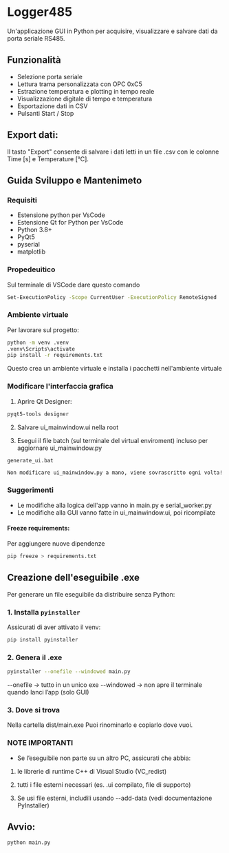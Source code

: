 # Logger485

Un'applicazione GUI in Python per acquisire, visualizzare e salvare dati da porta seriale RS485.

## Funzionalità

- Selezione porta seriale
- Lettura trama personalizzata con OPC 0xC5
- Estrazione temperatura e plotting in tempo reale
- Visualizzazione digitale di tempo e temperatura
- Esportazione dati in CSV
- Pulsanti Start / Stop

## Export dati:
Il tasto "Export" consente di salvare i dati letti in un file .csv con le colonne Time [s] e Temperature [°C].

## Guida Sviluppo e Mantenimeto

### Requisiti

- Estensione python per VsCode
- Estensione Qt for Python per VsCode
- Python 3.8+
- PyQt5
- pyserial
- matplotlib

### Propedeuitico
Sul terminale di VSCode dare questo comando
```bash
Set-ExecutionPolicy -Scope CurrentUser -ExecutionPolicy RemoteSigned
```

### Ambiente virtuale
Per lavorare sul progetto:

```bash
python -m venv .venv
.venv\Scripts\activate
pip install -r requirements.txt
```

Questo crea un ambiente virtuale e installa i pacchetti nell'ambiente virtuale

### Modificare l'interfaccia grafica
1) Aprire Qt Designer:
```bash
pyqt5-tools designer
```
2) Salvare ui_mainwindow.ui nella root

3) Esegui il file batch (sul terminale del virtual enviroment) incluso per aggiornare ui_mainwindow.py
```bash
generate_ui.bat
```
    Non modificare ui_mainwindow.py a mano, viene sovrascritto ogni volta!

### Suggerimenti
- Le modifiche alla logica dell'app vanno in main.py e serial_worker.py
- Le modifiche alla GUI vanno fatte in ui_mainwindow.ui, poi ricompilate

#### Freeze requirements:
Per aggiungere nuove dipendenze
```bash
pip freeze > requirements.txt
```

## Creazione dell'eseguibile .exe
Per generare un file eseguibile da distribuire senza Python:
### 1. Installa `pyinstaller`

Assicurati di aver attivato il venv:

```bash
pip install pyinstaller
```
### 2. Genera il .exe
```bash
pyinstaller --onefile --windowed main.py
```
--onefile -> tutto in un unico exe
--windowed	-> non apre il terminale quando lanci l’app (solo GUI)
### 3. Dove si trova
Nella cartella 
dist/main.exe
Puoi rinominarlo e copiarlo dove vuoi.

### NOTE IMPORTANTI
- Se l’eseguibile non parte su un altro PC, assicurati che abbia:

1) le librerie di runtime C++ di Visual Studio (VC_redist)

2) tutti i file esterni necessari (es. .ui compilato, file di supporto)

3) Se usi file esterni, includili usando --add-data (vedi documentazione PyInstaller)





##  Avvio:
```bash
python main.py
```





